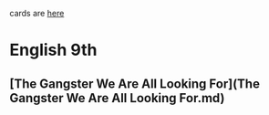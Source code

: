 cards are [here](/english/all.txt)
# English 9th

## [The Gangster We Are All Looking For](The Gangster We Are All Looking For.md)
